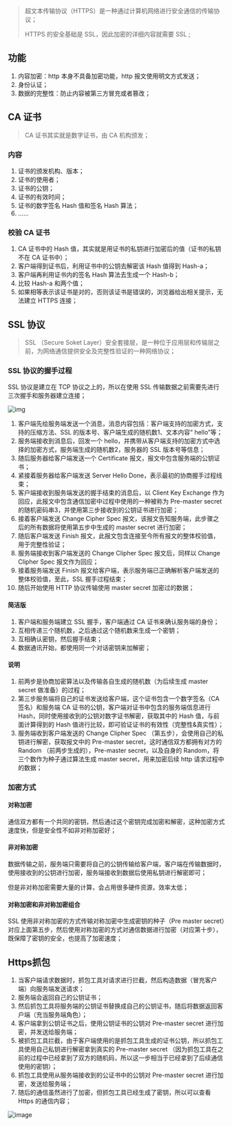> 超文本传输协议（HTTPS）是一种通过计算机网络进行安全通信的传输协议；
>
> HTTPS 的安全基础是 SSL，因此加密的详细内容就需要 SSL ;

## 功能

1. 内容加密：http 本身不具备加密功能，http 报文使用明文方式发送；
2. 身份认证；
3. 数据的完整性：防止内容被第三方冒充或者篡改；

##  CA 证书

> CA 证书其实就是数字证书，由 CA 机构颁发；

### 内容

1. 证书的颁发机构、版本；
2. 证书的使用者；
3. 证书的公钥；
4. 证书的有效时间；
5. 证书的数字签名 Hash 值和签名 Hash 算法；
6. ......

### 校验 CA 证书

1. CA 证书中的 Hash 值，其实就是用证书的私钥进行加密后的值（证书的私钥不在 CA 证书中）；
2. 客户端得到证书后，利用证书中的公钥去解密该 Hash 值得到 Hash-a；
3. 客户端再利用证书内的签名 Hash 算法去生成一个 Hash-b；
4. 比较 Hash-a 和两个值；
5. 如果相等表示该证书是对的，否则该证书是错误的，浏览器给出相关提示，无法建立 HTTPS 连接；

## SSL 协议

> SSL （Secure Soket Layer）安全套接层，是一种位于应用层和传输层之前，为网络通信提供安全及完整性验证的一种网络协议；

### SSL 协议的握手过程

SSL 协议是建立在 TCP 协议之上的，所以在使用 SSL 传输数据之前需要先进行三次握手和服务器建立连接；

![img](https://user-gold-cdn.xitu.io/2018/5/6/1633532f95052afd?imageView2/0/w/1280/h/960/format/webp/ignore-error/1)

1. 客户端先给服务端发送一个消息，消息内容包括：客户端支持的加密方式，支持的压缩方法、SSL 的版本号、客户端生成的随机数1、文本内容“ hello”等；
2. 服务端接收到消息后，回发一个 hello，并携带从客户端支持的加密方式中选择的加密方式，服务端生成的随机数2，服务器的 SSL 版本号等信息；
3. 随后服务器给客户端发送一个 Certificate 报文，报文中包含服务端的公钥证书；
4. 紧接着服务器给客户端发送 Server Hello Done，表示最初的协商握手过程线束；
5. 客户端接收到服务端发送的握手结束的消息后，以 Client Key Exchange 作为回应，此报文中包含通信加密中过程中使用的一种被称为 Pre-master secret 的随机密码串3，并使用第三步接收到的公钥证书进行加密；
6. 接着客户端发送 Change Cipher Spec 报文，该报文告知服务端，此步骤之后的所有数据将使用第五步中生成的 master secret 进行加密；
7. 随后客户端发送 Finish 报文，此报文包含连接至今所有报文的整体校验值，用于完整性验证；
8. 服务端接收到客户端发送的 Change Clipher Spec 报文后，同样以 Change Clipher Spec 报文作为回应；
9. 接着服务端发送 Finish 报文给客户端，表示服务端已正确解析客户端发送的整体校验值，至此，SSL 握手过程结束；
10. 随后开始使用 HTTP 协议传输使用 master secret 加密过的数据；

#### 简洁版

1. 客户端和服务端建立 SSL 握手，客户端通过 CA 证书来确认服务端的身份；
2. 互相传递三个随机数，之后通过这个随机数来生成一个密钥；
3. 互相确认密钥，然后握手结束；
4. 数据通讯开始，都使用同一个对话密钥来加解密；

#### 说明

1. 前两步是协商加密算法以及传输各自生成的随机数（为后续生成 master secret 做准备）的过程；
2. 第三步服务端将自己的证书发送给客户端，这个证书包含一个数字签名（CA签名）和服务端 CA 证书的公钥，客户端对证书中包含的服务端信息进行 Hash，同时使用接收到的公钥对数字证书解密，获取其中的 Hash 值，与前面计算得到的 Hash 值进行比较，即可验证证书的有效性（完整性&真实性）；
3. 服务端收到客户端发送的 Change Clipher Spec （第五步），会使用自己的私钥进行解密，获取报文中的 Pre-master secret，这时通信双方都拥有对方的 Random （前两步生成的），Pre-master secret，以及自身的 Random，将三个数作为种子通过算法生成 master secret，用来加密后续 http 请求过程中的数据；

### 加密方式

#### 对称加密

通信双方都有一个共同的密钥，然后通过这个密钥完成加密和解密，这种加密方式速度快，但是安全性不如非对称加密好；

#### 非对称加密

数据传输之前，服务端只需要将自己的公钥传输给客户端，客户端在传输数据时，使用接收到的公钥进行加密，服务端接收到数据后使用私钥进行解密即可；

但是非对称加密需要大量的计算，会占用很多硬件资源，效率太低；

#### 对称加密和非对称加密组合

SSL 使用非对称加密的方式传输对称加密中生成密钥的种子（Pre master secret）对应上面第五步，然后使用对称加密的方式对通信数据进行加密（对应第十步），既保障了密钥的安全，也提高了加密速度；

## Https抓包

1. 当客户端请求数据时，抓包工具对请求进行拦截，然后构造数据（冒充客户端）向服务端发送请求；
2. 服务端会返回自己的公钥证书；
3. 然后抓包工具将服务端的公钥证书替换成自己的公钥证书，随后将数据返回客户端（充当服务端角色）；
4. 客户端拿到公钥证书之后，使用公钥证书的公钥对 Pre-master secret 进行加密，并发送给服务端；
5. 被抓包工具拦截，由于客户端使用的是抓包工具生成的证书公钥，所以抓包工具使用自己私钥进行解密拿到真实的 Pre-master secret （因为抓包工具在之前的过程中已经拿到了双方的随机码，所以这一步相当于已经拿到了后续通信使用的密钥）；
6. 抓包工具使用从服务端接收到的公证书中的公钥对 Pre-master secret 进行加密，发送给服务端；
7. 随后的通信虽然进行了加密，但抓包工具已经生成了密钥，所以可以查看 Https 的通信内容；

![image](https://user-gold-cdn.xitu.io/2018/5/6/1633532f94d0b694?imageView2/0/w/1280/h/960/format/webp/ignore-error/1)







